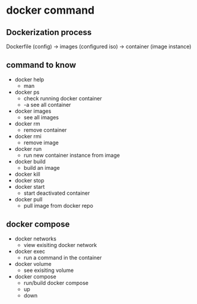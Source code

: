 # docker command

## Dockerization process
Dockerfile (config) -> images (configured iso) -> container (image instance)



## command to know
-  docker help
   -  man
-  docker ps     
   - check running docker container
   - -a see all container
-  docker images
   -  see all images
-  docker rm 
   -  remove container
-  docker rmi
   -  remove image
-  docker run
   -  run new container instance from image
-  docker build
   -  build an image
- docker kill
- docker stop
-  docker start
   -  start deactivated container
-  docker pull
   -  pull image from docker repo


## docker compose
-  docker networks
   -  view exisiting docker network
- docker exec
  - run a command in the container 
- docker volume
    - see exisiting volume
-  docker compose 
   -  run/build docker compose
   -  up
   -  down